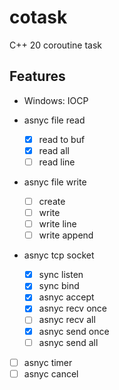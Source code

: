 # cotask

C++ 20 coroutine task

## Features

- Windows: IOCP

- asnyc file read
  - [x] read to buf
  - [x] read all
  - [ ] read line
- asnyc file write
  - [ ] create
  - [ ] write
  - [ ] write line
  - [ ] write append
- asnyc tcp socket
  - [x] sync listen
  - [x] sync bind
  - [x] asnyc accept
  - [x] asnyc recv once
  - [ ] asnyc recv all
  - [x] asnyc send once
  - [ ] asnyc send all
- [ ] asnyc timer
- [ ] asnyc cancel
